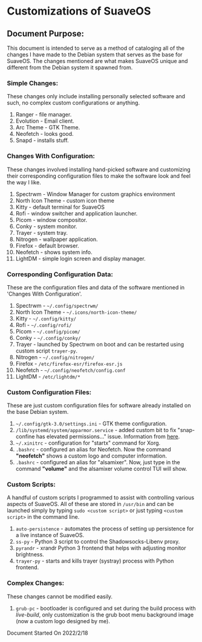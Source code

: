 # **Customizations of SuaveOS**

## **Document Purpose:**
This document is intended to serve as a method of cataloging all of the changes I have made to the Debian system that serves as the base for SuaveOS. The changes mentioned are what makes SuaveOS unique and different from the Debian system it spawned from.

### **Simple Changes:**
These changes only include installing personally selected software and such, no complex custom configurations or anything.

1. Ranger - file manager.
2. Evolution - Email client.
3. Arc Theme - GTK Theme.
4. Neofetch - looks good.
5. Snapd - installs stuff.

### **Changes With Configuration:**
These changes involved installing hand-picked software and customizing their corresponding configuration files to make the software look and feel the way I like.

1. Spectrwm - Window Manager for custom graphics environment
2. North Icon Theme - custom icon theme
3. Kitty - default terminal for SuaveOS
4. Rofi - window switcher and application launcher.
5. Picom - window compositor.
6. Conky - system monitor.
7. Trayer - system tray.
8. Nitrogen - wallpaper application.
9. Firefox - default browser.
10. Neofetch - shows system info.
11. LightDM - simple login screen and display manager.

### **Corresponding Configuration Data:**
These are the configuration files and data of the software mentioned in 'Changes With Configuration'.

1. Spectrwm - `~/.config/spectrwm/`
2. North Icon Theme - `~/.icons/north-icon-theme/`
3. Kitty - `~/.config/kitty/`
4. Rofi - `~/.config/rofi/`
5. Picom - `~/.config/picom/`
6. Conky - `~/.config/conky/`
7. Trayer - launched by Spectrwm on boot and can be restarted using custom script `trayer-py`.
8. Nitrogen - `~/.config/nitrogen/`
9. Firefox - `/etc/firefox-esr/firefox-esr.js`
10. Neofetch - `~/.config/neofetch/config.conf`
11. LightDM - `/etc/lightdm/*`

### **Custom Configuration Files:**
These are just custom configuration files for software already installed on the base Debian system.

1. `~/.config/gtk-3.0/settings.ini` - GTK theme configuration.
2. `/lib/systemd/system/apparmor.service` - added custom bit to fix "snap-confine has elevated permissions..." issue. Information from [here](https://forums.whonix.org/t/live-mode-breaks-apparmor/7559/12).
3. `~/.xinitrc` - configuration for "startx" command for Xorg.
4. `.bashrc` - configured an alias for Neofetch. Now the command **"neofetch"** shows a custom logo and computer information.
5. `.bashrc` - configured an alias for "alsamixer". Now, just type in the command **"volume"** and the alsamixer volume control TUI will show.

### **Custom Scripts:**
A handful of custom scripts I programmed to assist with controlling various aspects of SuaveOS. All of these are stored in `/usr/bin` and can be launched simply by typing `sudo <custom script>` or just typing `<custom script>` in the command line.

1. `auto-persistence` - automates the process of setting up persistence for a live instance of SuaveOS.
2. `ss-py` - Python 3 script to control the Shadowsocks-Libenv proxy. 
3. `pyrandr` - xrandr Python 3 frontend that helps with adjusting monitor brightness.
4. `trayer-py` - starts and kills trayer (systray) process with Python frontend.

### **Complex Changes:**
These changes cannot be modified easily.

1. `grub-pc` - bootloader is configured and set during the build process with *live-build*, only customization is the grub boot menu background image (now a custom logo designed by me).

Document Started On 2022/2/18
